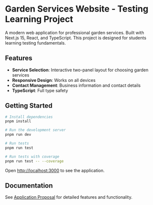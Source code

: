 # Garden Services Website - Testing Learning Project

A modern web application for professional garden services. Built with Next.js 15, React, and TypeScript. This project is designed for students learning testing fundamentals.

## Features

- **Service Selection**: Interactive two-panel layout for choosing garden services
- **Responsive Design**: Works on all devices
- **Contact Management**: Business information and contact details
- **TypeScript**: Full type safety

## Getting Started

```bash
# Install dependencies
pnpm install

# Run the development server
pnpm run dev

# Run tests
pnpm run test

# Run tests with coverage
pnpm run test -- --coverage
```

Open [http://localhost:3000](http://localhost:3000) to see the application.

## Documentation

See [Application Proposal](./PROPOSAL.md) for detailed features and functionality.
